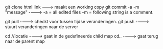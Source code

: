 git clone html link ---> maakt een working copy
git commit -a -m "message" ---->
    -a = all edited files
    -m = following string is a comment.

git pull ----> checkt voor tussen tijdse veranderingen.
git push ----> stuurt veranderingen naar de server

cd //locatie ----> gaat in de gedefineerde child map
cd..	----> gaat terug naar de parent map
